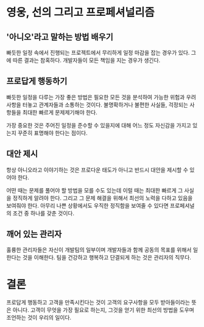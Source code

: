 # 영웅, 선의 그리고 프로페셔널리즘

## '아니오'라고 말하는 방법 배우기

빠듯한 일정 속에서 진행되는 프로젝트에서 무리하게 일정 마감을 잡는 경우가 있다. 
그에 따른 결과는 참혹하다. 개발자들이 모든 책임을 지는 경우가 생긴다.

## 프로답게 행동하기

빠듯한 일정을 다루는 가장 좋은 방법은 필요한 모든 것을 분석하여 가능한 위험과 우려사항을 터놓고 관계자들과 소통하는 것이다.
불명확하거나 불편한 사실들, 걱정되는 사항들을 최대한 빠르게 문제제기해야 한다.

가장 중요한 것은 주어진 일정을 준수할 수 있을지에 대해 어느 정도 자신감을 가지고 있는지 꾸준히 표명해야 한다는 점이다.

## 대안 제시

항상 아니오라고 이야기하는 것은 프로다운 태도가 아니고 반드시 대안을 제시할 수 있어야 한다.

어떤 때는 문제를 풀어야 할 방법을 모를 수도 있는데 이럴 때는 최대한 빠르게 그 사실을 정직하게 알려야 한다.
그리고 그 문제 해결을 위해서 최선의 노력을 다하고 있음을 보여줘야 한다.
아무리 나쁜 상황에서도 우직한 정직함을 보여줄 수 있다면 프로페셔널의 조건 중 하나를 갖춘 것이다.

## 깨어 있는 관리자

훌륭한 관리자들은 자신이 개발팀의 일부이며 개발자들과 함께 공동의 목표를 위해서 일한다는 것을 이해한다.
팀을 건강하고 행복하고 단결되게 하는 것은 관리자의 직무다.

# 결론

프로답게 행동하고 고객을 만족시킨다는 것이 고객의 요구사항을 모두 받아들이라는 뜻은 아니다.
고객이 무엇을 가장 필요로 하는지, 그것을 얻기 위한 최선의 방법을 도우며 조언하는 것이 우리의 일이다.
